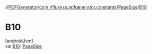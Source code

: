 //[PDFGenerator](../../../index.md)/[com.rifluxyss.pdfgenerator.constants](../index.md)/[PageSize](index.md)/[B10](-b10.md)

# B10

[androidJvm]\
val [B10](-b10.md): [PageSize](index.md)
